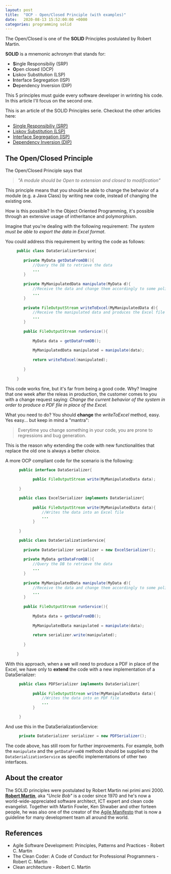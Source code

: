 ```yaml
---
layout: post
title:  "OCP - Open/Closed Principle (with examples)"
date:   2020-08-13 15:52:00:00 +0000
categories: programming solid
---
```


The Open/Closed is one of the **SOLID** Principles postulated by Robert Martin.

**SOLID** is a mnemonic achronym that stands for:

- **S**ingle Responsibiliy (SRP)
- **O**pen closed (OCP)
- **L**iskov Substitution (LSP)
- **I**nterface Segregation (ISP)
- **D**ependency Inversion (DIP)

This 5 principles must guide every software developer in wrinting his code. In this article I'll focus on the second one.

This is an article of the SOLID Principles serie. Checkout the other articles here:

- [Single Responsibiliy (SRP)](/programming/solid/2020/08/12/solid-srp.html)
- [Liskov Substitution (LSP)](/programming/solid/2020/08/14/solid-lsp.html)
- [Interface Segregation (ISP)](/programming/solid/2020/08/18/solid-isp.html)
- [Dependency Inversion (DIP)](//#)

## The Open/Closed Principle

The Open/Closed Principle says that 

> _"A module should be Open to extension and closed to modification"_

This principle means that you should be able to change the behavior of a module (e.g. a Java Class) by writing new code, instead of changing the existing one.

How is this possible? In the Object Oriented Programming, it's possible through an extensive usage of intheritance and polymorphism.

Imagine that you're dealing with the following requirement: _The system must be able to export the data in Excel format_.

You could address this requirement by writing the code as follows:

```java
     public class DataSerializerService{
		
		private MyData getDataFromDB(){
			//Query the DB to retrieve the data
			...
		}
		
		private MyManipulatedData manipulate(MyData d){
			//Receive the data and change them accordingly to some policy
			...
		}
		
		private FileOutputStream writeToExcel(MyManipulatedData d){
			//Receive the manipulated data and produces the Excel file
			...
		}
		
		public FileOutputStream runService(){
			
			MyData data = getDataFromDB();
			
			MyManipulatedData manipulated = manipulate(data);
			
			return writeToExcel(manipulated);
			
		}
		
	 }
```

This code works fine, but it's far from being a good code. Why? Imagine that one week after the releas in production, the customer comes to you
with a change request saying: _Change the current behavior of the system in order to produce a PDF file in place of the Excel._

What you need to do? You should **change** the _writeToExcel_ method, easy.  Yes easy... but keep in mind a "mantra": 

> Everytime you change something in your code, you are prone to regressions and bug generation.

This is the reason why extending the code with new functionalities that replace the old one is always a better choice.

A more OCP compliant code for the scenario is the following:

```java
	  public interface DataSerializer{
			
			public FileOutputStream write(MyManipulatedData data);
			
	  }

	  public class ExcelSerializer implements DataSerializer{
			
			public FileOutputStream write(MyManipulatedData data){
				//Writes the data into an Excel file
				...
			}
			
	  }

	  public class DataSerializationService{
	  
		private DataSerializer serializer = new ExcelSerializer();
		
		private MyData getDataFromDB(){
			//Query the DB to retrieve the data
			...
		}
		
		private MyManipulatedData manipulate(MyData d){
			//Receive the data and change them accordingly to some policy
			...
		}
		
		public FileOutputStream runService(){
			
			MyData data = getDataFromDB();
			
			MyManipulatedData manipulated = manipulate(data);
			
			return serializer.write(manipulated);
			
		}
		
	 }
```
	  
With this approach, when a we will need to produce a PDF in place of the Excel, we have only to **extend** the code with a new implementation of a DataSerializer:

```java
	  public class PDFSerializer implements DataSerializer{
			
			public FileOutputStream write(MyManipulatedData data){
				//Writes the data into an PDF file
				...
			}

	  }
```

And use this in the DataSerializationService:

```java
	  private DataSerializer serializer = new PDFSerializer();
```

The code above, has still room for further improvements. For example, both the `manipulate` and the `getDataFromDB` methods should be supplied to the
`DataSerializationService` as specific implementations of other two interfaces.


## About the creator

The SOLID principles were postulated by Robert Martin nei primi anni 2000.
[**Robert Martin**](https://en.wikipedia.org/wiki/Robert_C._Martin), aka _"Uncle Bob"_ is a coder since 1970 and he's now a world-wide-appreciated software architect, ICT expert and clean code evangelist.
Together with Martin Fowler, Ken Shwaber and other forteen people, he was also one of the creator of the [Agile Manifesto](https://agilemanifesto.org/) that is now a guideline for many development team all around the world.


## References

- Agile Software Development: Principles, Patterns and Practices - Robert C. Martin
- The Clean Coder: A Code of Conduct for Professional Programmers - Robert C. Martin
- Clean architecture - Robert C. Martin
